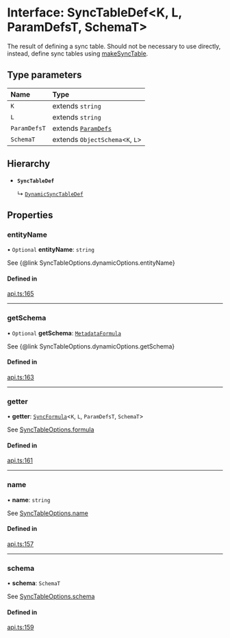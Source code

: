 # Interface: SyncTableDef<K, L, ParamDefsT, SchemaT\>

The result of defining a sync table. Should not be necessary to use directly,
instead, define sync tables using [makeSyncTable](../functions/makeSyncTable.md).

## Type parameters

| Name | Type |
| :------ | :------ |
| `K` | extends `string` |
| `L` | extends `string` |
| `ParamDefsT` | extends [`ParamDefs`](../types/ParamDefs.md) |
| `SchemaT` | extends `ObjectSchema`<`K`, `L`\> |

## Hierarchy

- **`SyncTableDef`**

  ↳ [`DynamicSyncTableDef`](DynamicSyncTableDef.md)

## Properties

### entityName

• `Optional` **entityName**: `string`

See {@link SyncTableOptions.dynamicOptions.entityName}

#### Defined in

[api.ts:165](https://github.com/coda/packs-sdk/blob/main/api.ts#L165)

___

### getSchema

• `Optional` **getSchema**: [`MetadataFormula`](../types/MetadataFormula.md)

See {@link SyncTableOptions.dynamicOptions.getSchema}

#### Defined in

[api.ts:163](https://github.com/coda/packs-sdk/blob/main/api.ts#L163)

___

### getter

• **getter**: [`SyncFormula`](../types/SyncFormula.md)<`K`, `L`, `ParamDefsT`, `SchemaT`\>

See [SyncTableOptions.formula](SyncTableOptions.md#formula)

#### Defined in

[api.ts:161](https://github.com/coda/packs-sdk/blob/main/api.ts#L161)

___

### name

• **name**: `string`

See [SyncTableOptions.name](SyncTableOptions.md#name)

#### Defined in

[api.ts:157](https://github.com/coda/packs-sdk/blob/main/api.ts#L157)

___

### schema

• **schema**: `SchemaT`

See [SyncTableOptions.schema](SyncTableOptions.md#schema)

#### Defined in

[api.ts:159](https://github.com/coda/packs-sdk/blob/main/api.ts#L159)
